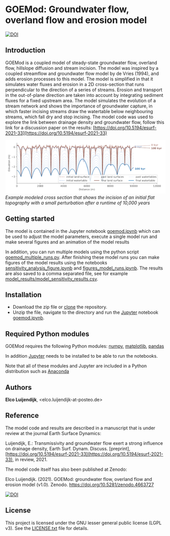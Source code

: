# GOEMod: Groundwater flow, overland flow and erosion model

[![DOI](https://zenodo.org/badge/DOI/10.5281/zenodo.4663727.svg)](https://doi.org/10.5281/zenodo.4663727)


## Introduction

GOEMod is a coupled model of steady-state groundwater flow, overland flow, hillslope diffusion and stream incision. The model was inspired by a coupled streamflow and groundwater flow model by de Vries (1994), and adds erosion processes to this model. The model is simplified in that it simulates water fluxes and erosion in a 2D cross-section that runs perpendicular to the direction of a series of streams. Erosion and transport in the out-of-plane direction are taken into account by integrating sediment fluxes for a fixed upstream area. The model simulates the evolution of a stream network and shows the importance of groundwater capture, in which faster incising streams draw the watertable below neighbouring streams, which fall dry and stop incising.
The model code was used to explore the link between drainage density and groundwater flow, follow this link for a discussion paper on the results: [https://doi.org/10.5194/esurf-2021-33](https://doi.org/10.5194/esurf-2021-33)


![](fig/modelled_surface_and_watertable_base_case_small.png)
*Example modeled cross section that shows the incision of an initial flat topography with a small perturbation after a runtime of 10,000 years*


## Getting started

The model is contained in the Jupyter notebook [goemod.ipynb](goemod.ipynb) which can be used to adjust the model parameters, execute a single model run and make several figures and an animation of the model results

In addition, you can run multiple models using the python script [goemod_multiple_runs.py](goemod_multiple_runs.py). After finishing these model runs you can make figures of the model results using the notebooks [sensitivity_analysis_figure.ipynb](sensitivity_analysis_figure.ipynb) and [figures_model_runs.ipynb](figures_model_runs.ipynb). The results are also saved to a comma separated file, see for example [model_results/model_sensitivity_results.csv](model_results/model_sensitivity_results.csv).


## Installation

* Download the zip file or [clone](https://docs.github.com/en/github/creating-cloning-and-archiving-repositories/cloning-a-repository) the repository.
* Unzip the file, navigate to the directory and run the [Jupyter](https://jupyter.org/) notebook [goemod.ipynb](goemod.ipynb).


## Required Python modules

GOEMod requires the following Python modules:
[numpy](https://numpy.org/), [matplotlib](https://matplotlib.org/), [pandas](https://pandas.pydata.org/)

In addition [Jupyter](https://jupyter.org/) needs to be installed to be able to run the notebooks.

Note that all of these modules and Jupyter are included in a Python distribution such as [Anaconda](https://www.anaconda.com/distribution/)


## Authors
**Elco Luijendijk**, <elco.luijendijk-at-posteo.de>


## Reference
The model code and results are described in a manuscript that is under review at the journal Earth Surface Dynamics:

Luijendijk, E.: Transmissivity and groundwater flow exert a strong influence on drainage density, Earth Surf. Dynam. Discuss. [preprint], [https://doi.org/10.5194/esurf-2021-33](https://doi.org/10.5194/esurf-2021-33), in review, 2021. 

The model code itself has also been published at Zenodo:

Elco Luijendijk. (2021). GOEMod: groundwater flow, overland flow and erosion model (v1.0). Zenodo. https://doi.org/10.5281/zenodo.4663727

[![DOI](https://zenodo.org/badge/DOI/10.5281/zenodo.4663727.svg)](https://doi.org/10.5281/zenodo.4663727)


## License
This project is licensed under the GNU lesser general public license (LGPL v3). See the [LICENSE.txt](LICENSE.txt) file for details.


